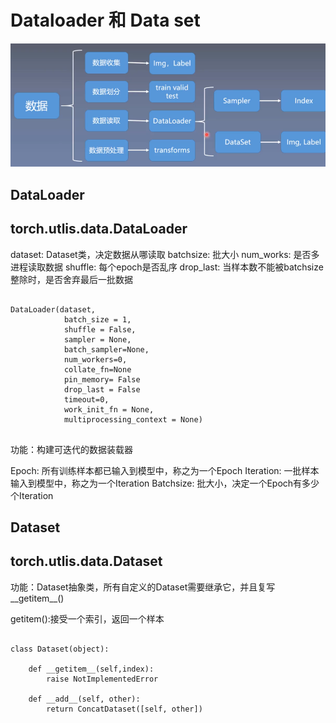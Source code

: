 # Dataloader 和 Data set

![image](https://github.com/xiaoxingchen505/Pytorch-Notes/blob/master/images/data.png)


## DataLoader
## torch.utlis.data.DataLoader

dataset: Dataset类，决定数据从哪读取
batchsize: 批大小 
num_works: 是否多进程读取数据
shuffle: 每个epoch是否乱序
drop_last: 当样本数不能被batchsize整除时，是否舍弃最后一批数据

<pre>
    <code>
DataLoader(dataset,
            batch_size = 1,
            shuffle = False,
            sampler = None,
            batch_sampler=None,
            num_workers=0,
            collate_fn=None
            pin_memory= False
            drop_last = False
            timeout=0,
            work_init_fn = None,
            multiprocessing_context = None)
    </code>
</pre>

功能：构建可迭代的数据装载器

Epoch: 所有训练样本都已输入到模型中，称之为一个Epoch
Iteration: 一批样本输入到模型中，称之为一个Iteration
Batchsize: 批大小，决定一个Epoch有多少个Iteration

## Dataset
## torch.utlis.data.Dataset

功能：Dataset抽象类，所有自定义的Dataset需要继承它，并且复写__getitem__()

getitem():接受一个索引，返回一个样本

<pre>
    <code>
class Dataset(object):

    def __getitem__(self,index):
        raise NotImplementedError

    def __add__(self, other):
        return ConcatDataset([self, other])
    </code>
</pre>